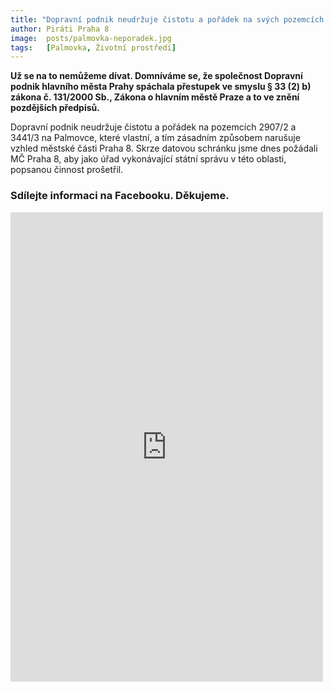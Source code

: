 ```yaml
---
title: "Dopravní podnik neudržuje čistotu a pořádek na svých pozemcích na Palmovce, podali jsme podnět k prošetření možného spáchání přestupu"
author: Piráti Praha 8
image:  posts/palmovka-neporadek.jpg
tags:   [Palmovka, Životní prostředí]
---
```


**Už se na to nemůžeme dívat. Domníváme se, že společnost Dopravní podnik hlavního města Prahy spáchala přestupek ve smyslu § 33 (2) b) zákona č. 131/2000 Sb., Zákona o hlavním městě Praze a to ve znění pozdějších předpisů.**

Dopravní podnik neudržuje čistotu a pořádek na pozemcích 2907/2 a 3441/3 na Palmovce, které vlastní, a tím zásadním způsobem narušuje vzhled městské části Praha 8. Skrze datovou schránku jsme dnes požádali MČ Praha 8, aby jako úřad vykonávající státní správu v této oblasti, popsanou činnost prošetřil.

### Sdílejte informaci na Facebooku. Děkujeme.

<iframe src="https://www.facebook.com/plugins/post.php?href=https%3A%2F%2Fwww.facebook.com%2Fpiratipraha8%2Fposts%2Fpfbid02Bzrvp2ZnP1dETXjDx6kD7MZKvyEjNG8qrRYAkMFd5iUxhJGeQARmm8UaiVXkYK3Xl&show_text=true&width=500" width="500" height="751" style="border:none;overflow:hidden" scrolling="no" frameborder="0" allowfullscreen="true" allow="autoplay; clipboard-write; encrypted-media; picture-in-picture; web-share"></iframe>